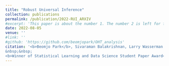 ```yaml
---
title: "Robust Universal Inference"
collection: publications
permalink: /publication/2022-RUI_ARXIV
#excerpt: 'This paper is about the number 1. The number 2 is left for future work.'
date: 2022-08-05
venue: ''
#link: ''
#github: 'https://github.com/beomjopark/OHT_analysis'
citation: '<b>Beomjo Park</b>, Sivaraman Balakrishnan, Larry Wasserman.
&nbsp;&nbsp; 
<b>Winner of Statistical Learning and Data Science Student Paper Award</b>'
---
```

